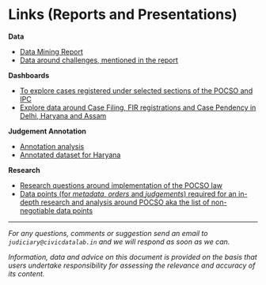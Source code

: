 # Links (Reports and Presentations) 

**Data**
* [Data Mining Report](https://docs.google.com/presentation/d/1OTnv3gKmuscATigR13xPDVDyFSXJUjOkEAplQkNh05M/edit#slide=id.gc6fa3c898_0_0)
* [Data around challenges, mentioned in the report](https://docs.google.com/spreadsheets/d/1kCdGYpOQwNgOeNWOwE2I62qXWQNoypYqJK8SOYvQHUw/edit#)

**Dashboards**
* [To explore cases registered under selected sections of the POCSO and IPC](bit.ly/pocso-act)
* [Explore data around Case Filing, FIR registrations and Case Pendency in Delhi, Haryana and Assam ](https://superset.civicdatalab.in/superset/dashboard/crlit-haq-cdl/)

**Judgement Annotation**
* [Annotation analysis](https://docs.google.com/presentation/d/1610q_MimJPFq-X9cORVGSt7EKXcLnkpOlsjSGwwrE_U/edit#slide=id.gc6fa3c898_0_16)
* [Annotated dataset for Haryana](https://docs.google.com/spreadsheets/d/16eaFfWiGhIsvjd254ikegY9tePzKUaKENlS7ynNl2UE/edit#gid=149837577) 

**Research**
* [Research questions around implementation of the POCSO law](https://docs.google.com/document/d/1EuypwV2HS8IXTKStaaBolInxQ2f1DrXOXVFhMspg58k/edit#heading=h.9ay8hxyx38e8)
* [Data points (for _metadata_, _orders_ and _judgements_) required for an in-depth research and analysis around POCSO aka the list of non-negotiable data points](https://drive.google.com/file/d/1S8enjpqNRvjWEc-WjkdoQ4Cuiy8k9mZS/view?usp=sharing)


---

_For any questions, comments or suggestion send an email to `judiciary@civicdatalab.in` and we will respond as soon as we can._	

_Information, data and advice on this document is provided on the basis that users undertake responsibility for assessing the relevance and accuracy of its content._